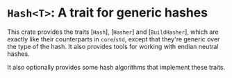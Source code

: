 # `Hash<T>`: A trait for generic hashes

This crate provides the traits [`Hash`], [`Hasher`] and [`BuildHasher`], which are exactly
like their counterparts in `core`/`std`, except that they're generic over the type of the hash.
It also provides tools for working with endian neutral hashes.

It also optionally provides some hash algorithms that implement these traits.
